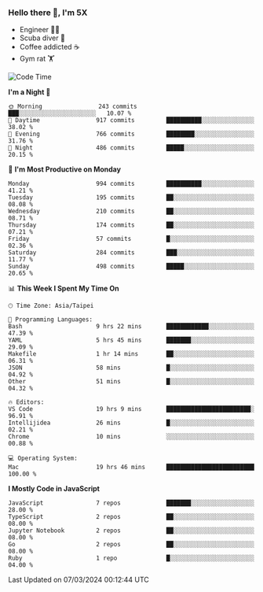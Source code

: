 ### Hello there 👋, I'm 5X

* Engineer 👨‍💻
* Scuba diver 🤿
* Coffee addicted ☕️
* Gym rat 🏋️

<!--START_SECTION:waka-->
![Code Time](http://img.shields.io/badge/Code%20Time-833%20hrs%2029%20mins-blue)

**I'm a Night 🦉** 

```text
🌞 Morning                243 commits         ███░░░░░░░░░░░░░░░░░░░░░░   10.07 % 
🌆 Daytime                917 commits         ██████████░░░░░░░░░░░░░░░   38.02 % 
🌃 Evening                766 commits         ████████░░░░░░░░░░░░░░░░░   31.76 % 
🌙 Night                  486 commits         █████░░░░░░░░░░░░░░░░░░░░   20.15 % 
```
📅 **I'm Most Productive on Monday** 

```text
Monday                   994 commits         ██████████░░░░░░░░░░░░░░░   41.21 % 
Tuesday                  195 commits         ██░░░░░░░░░░░░░░░░░░░░░░░   08.08 % 
Wednesday                210 commits         ██░░░░░░░░░░░░░░░░░░░░░░░   08.71 % 
Thursday                 174 commits         ██░░░░░░░░░░░░░░░░░░░░░░░   07.21 % 
Friday                   57 commits          █░░░░░░░░░░░░░░░░░░░░░░░░   02.36 % 
Saturday                 284 commits         ███░░░░░░░░░░░░░░░░░░░░░░   11.77 % 
Sunday                   498 commits         █████░░░░░░░░░░░░░░░░░░░░   20.65 % 
```


📊 **This Week I Spent My Time On** 

```text
🕑︎ Time Zone: Asia/Taipei

💬 Programming Languages: 
Bash                     9 hrs 22 mins       ████████████░░░░░░░░░░░░░   47.39 % 
YAML                     5 hrs 45 mins       ███████░░░░░░░░░░░░░░░░░░   29.09 % 
Makefile                 1 hr 14 mins        ██░░░░░░░░░░░░░░░░░░░░░░░   06.31 % 
JSON                     58 mins             █░░░░░░░░░░░░░░░░░░░░░░░░   04.92 % 
Other                    51 mins             █░░░░░░░░░░░░░░░░░░░░░░░░   04.32 % 

🔥 Editors: 
VS Code                  19 hrs 9 mins       ████████████████████████░   96.91 % 
Intellijidea             26 mins             █░░░░░░░░░░░░░░░░░░░░░░░░   02.21 % 
Chrome                   10 mins             ░░░░░░░░░░░░░░░░░░░░░░░░░   00.88 % 

💻 Operating System: 
Mac                      19 hrs 46 mins      █████████████████████████   100.00 % 
```

**I Mostly Code in JavaScript** 

```text
JavaScript               7 repos             ███████░░░░░░░░░░░░░░░░░░   28.00 % 
TypeScript               2 repos             ██░░░░░░░░░░░░░░░░░░░░░░░   08.00 % 
Jupyter Notebook         2 repos             ██░░░░░░░░░░░░░░░░░░░░░░░   08.00 % 
Go                       2 repos             ██░░░░░░░░░░░░░░░░░░░░░░░   08.00 % 
Ruby                     1 repo              █░░░░░░░░░░░░░░░░░░░░░░░░   04.00 % 
```




 Last Updated on 07/03/2024 00:12:44 UTC
<!--END_SECTION:waka-->
